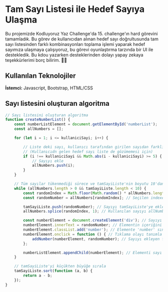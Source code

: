 
# Tam Sayı Listesi ile Hedef Sayıya Ulaşma
Bu projemizde Kodluyoruz Yaz Challenge'da 15. challenge'ın hard görevini tamamladık. Bu görev de kullanıcıdan alınan hedef sayı doğrultusunda tam sayı listesinden farklı kombinasyonları toplama işlemi yaparak hedef sayımıza ulaşmaya çalışıyoruz, bu görevi oyunlaştırma tarzında bir UI ile destekledik. Bu kdou yazarken desteklerinden dolayı yapay zekaya teşekkürlerimi borç bilirim. 🥹😅 



## Kullanılan Teknolojiler

**İstemci:** Javascript, Bootstrap, HTML/CSS


  
## Sayı listesini oluşturan algoritma

```javascript
// Sayı listesini oluşturan algoritma
function createNumberList() {
    const numberListElement = document.getElementById('numberList');
    const allNumbers = [];

    for (let i = 1; i <= kullaniciSayi; i++) {

        // Liste deki sayı, kullanıcı tarafından girilen sayıdan farklı ve aralarında en az 5 fark varsa göster 
        // (Kullanıcıdn gelen hedef sayı liste de gözümemesi için)
        if (i !== kullaniciSayi && Math.abs(i - kullaniciSayi) >= 5) {
            // Sayıyı ekle
            allNumbers.push(i);
        }
    }

    // Tüm sayılar tükenmediği sürece ve tamSayiListe'nin boyutu 10'dan küçük olduğu sürece
    while (allNumbers.length > 0 && tamSayiListe.length < 10) {
        const randomIndex = Math.floor(Math.random() * allNumbers.length); // Rastgele bir index seç
        const randomNumber = allNumbers[randomIndex]; // Seçilen indexe karşılık gelen sayıyı al

        tamSayiListe.push(randomNumber); // Sayıyı tamSayiListe'ye ekle
        allNumbers.splice(randomIndex, 1); // Kullanılan sayıyı allNumbers dizisinden çıkar

        const numberElement = document.createElement('div'); // Sayıyı göstermek için bir HTML elementi oluştur
        numberElement.innerText = randomNumber; // Elementin içeriğini sayı yap
        numberElement.classList.add('number'); // Elemente 'number' sınıfını ekle
        numberElement.onclick = function () { // Tıklama olayı tanımla
            addNumber(numberElement, randomNumber); // Sayıyı ekleyen fonksiyonu çağır
        };

        numberListElement.appendChild(numberElement); // Elementi sayı listesine ekle
    }

    // tamSayiListe'yi küçükten büyüğe sırala
    tamSayiListe.sort(function (a, b) {
        return a - b;
    });
}
```
